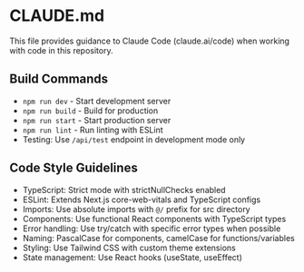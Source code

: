 # CLAUDE.md

This file provides guidance to Claude Code (claude.ai/code) when working with code in this repository.

## Build Commands
- `npm run dev` - Start development server
- `npm run build` - Build for production
- `npm run start` - Start production server
- `npm run lint` - Run linting with ESLint
- Testing: Use `/api/test` endpoint in development mode only

## Code Style Guidelines
- TypeScript: Strict mode with strictNullChecks enabled
- ESLint: Extends Next.js core-web-vitals and TypeScript configs
- Imports: Use absolute imports with `@/` prefix for src directory
- Components: Use functional React components with TypeScript types
- Error handling: Use try/catch with specific error types when possible
- Naming: PascalCase for components, camelCase for functions/variables
- Styling: Use Tailwind CSS with custom theme extensions
- State management: Use React hooks (useState, useEffect)